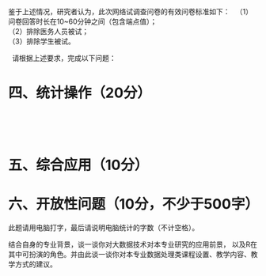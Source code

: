
 鉴于上述情况，研究者认为，此次网络试调查问卷的有效问卷标准如下：  
 （1）问卷回答时长在10~60分钟之间（包含端点值）；  
 （2）排除医务人员被试；  
 （3）排除学生被试。  
   
   请根据上述要求，完成以下问题：  
     
        
 # 四、统计操作（20分）
   
   
  
    
 # 五、综合应用（10分） 
   
   
     
    
   
   
 # 六、开放性问题（10分，不少于500字）
 此题请用电脑打字，最后请说明电脑统计的字数（不计空格）。
 
 结合自身的专业背景，谈一谈你对大数据技术对本专业研究的应用前景，
 以及R在其中可扮演的角色。并由此谈一谈你对本专业数据处理类课程设置、教学内容、教学方式的建议。
